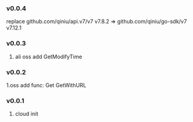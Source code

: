 ### v0.0.4
replace github.com/qiniu/api.v7/v7 v7.8.2 => github.com/qiniu/go-sdk/v7 v7.12.1
### v0.0.3
1. ali oss add GetModifyTime
### v0.0.2
1.oss  add func: Get  GetWithURL
### v0.0.1
1. cloud init
